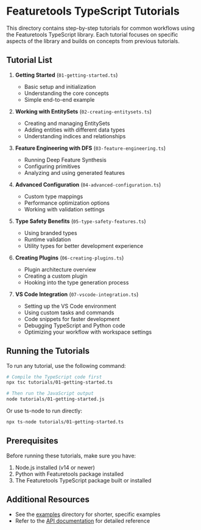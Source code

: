 # Featuretools TypeScript Tutorials

This directory contains step-by-step tutorials for common workflows using the Featuretools TypeScript library. Each tutorial focuses on specific aspects of the library and builds on concepts from previous tutorials.

## Tutorial List

1. **Getting Started** (`01-getting-started.ts`)
   - Basic setup and initialization
   - Understanding the core concepts
   - Simple end-to-end example

2. **Working with EntitySets** (`02-creating-entitysets.ts`)
   - Creating and managing EntitySets
   - Adding entities with different data types
   - Understanding indices and relationships

3. **Feature Engineering with DFS** (`03-feature-engineering.ts`)
   - Running Deep Feature Synthesis
   - Configuring primitives
   - Analyzing and using generated features 

4. **Advanced Configuration** (`04-advanced-configuration.ts`)
   - Custom type mappings
   - Performance optimization options
   - Working with validation settings

5. **Type Safety Benefits** (`05-type-safety-features.ts`)
   - Using branded types
   - Runtime validation
   - Utility types for better development experience

6. **Creating Plugins** (`06-creating-plugins.ts`)
   - Plugin architecture overview
   - Creating a custom plugin
   - Hooking into the type generation process

7. **VS Code Integration** (`07-vscode-integration.ts`)
   - Setting up the VS Code environment
   - Using custom tasks and commands
   - Code snippets for faster development
   - Debugging TypeScript and Python code
   - Optimizing your workflow with workspace settings

## Running the Tutorials

To run any tutorial, use the following command:

```bash
# Compile the TypeScript code first
npx tsc tutorials/01-getting-started.ts

# Then run the JavaScript output
node tutorials/01-getting-started.js
```

Or use ts-node to run directly:

```bash
npx ts-node tutorials/01-getting-started.ts
```

## Prerequisites

Before running these tutorials, make sure you have:

1. Node.js installed (v14 or newer)
2. Python with Featuretools package installed
3. The Featuretools TypeScript package built or installed

## Additional Resources

- See the [examples](../examples) directory for shorter, specific examples
- Refer to the [API documentation](https://github.com/your-repo/featuretools-ts/docs) for detailed reference 